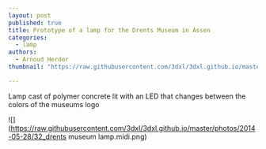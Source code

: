 ```yaml
---
layout: post
published: true
title: Prototype of a lamp for the Drents Museum in Assen
categories:
  - lamp
authors:
  - Arnoud Herder
thumbnail: "https://raw.githubusercontent.com/3dxl/3dxl.github.io/master/photos/2014-05-28/32_drents museum lamp.mini.png"

---
```


Lamp cast of polymer concrete lit with an LED that changes between the colors of the museums logo

![](https://raw.githubusercontent.com/3dxl/3dxl.github.io/master/photos/2014-05-28/32_drents museum lamp.midi.png)

